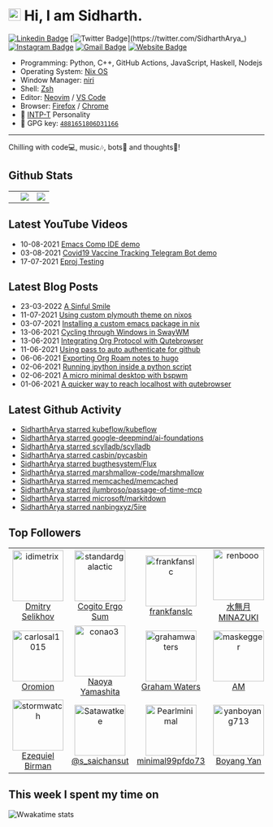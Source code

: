 <!--

Thank you if you like this profile README!

BUT, please DO NOT copy this and create your profile based on it.

You can use it as a reference, and copy a part of it, but DO NOT copy
all of this and create your profile based on it.

It is very common that you forget to change some information and leave
mine in your profile. This has happened too many times.

And, this profile README is auto-updated by GitHub Actions, you can read
[the official documentation](https://docs.github.com/actions) to learn
how to use it.

Only when you know what you are copying should you paste it. So, again,
please DO NOT copy this and create your profile based on it.

What's more, you can find other awesome profile READMEs at
https://github.com/abhisheknaiidu/awesome-github-profile-readme. There
could be a profile README that fits you better than this one.

Wish you a good-looking profile README!

-->

# <img src='https://qpluspicture.oss-cn-beijing.aliyuncs.com/6LjjQA/Hi.gif' alt='Hi' width="24"/> Hi, I am Sidharth.

[![Linkedin Badge](https://img.shields.io/badge/-sidhartharya---blue?style=flat&logo=Linkedin&logoColor=white&link=https://www.linkedin.com/in/sidhartharya-/)](https://www.linkedin.com/in/sidhartharya-/)
[![Twitter Badge](https://img.shields.io/badge/-@SidharthArya__-1ca0f1?style=flat&labelColor=1ca0f1&logo=twitter&logoColor=white&link=https://twitter.com/SidharthArya_)](https://twitter.com/SidharthArya_)
[![Instagram Badge](https://img.shields.io/badge/-@sidhartharya66-purple?style=flat&logo=instagram&logoColor=white&link=https://instagram.com/sidhartharya66/)](https://instagram.com/sidhartharya66)
[![Gmail Badge](https://img.shields.io/badge/-sidhartharya-c14438?style=flat&logo=Gmail&logoColor=white&link=mailto:sidhartharya10@gmail.com)](mailto:sidhartharya10@gmail.com)
[![Website Badge](https://img.shields.io/badge/-sidhartharya.com-47CCCC?style=flat&logo=Google-Chrome&logoColor=white&link=https://sidhartharya.com)](https://sidhartharya.com)

-   Programming: Python, C++, GitHub Actions, JavaScript, Haskell, Nodejs
-   Operating System: [Nix OS](https://nixos.org/)
-   Window Manager: [niri](https://github.com/YaLTeR/niri)
-   Shell: [Zsh](https://www.zsh.org/)
-   Editor: [Neovim](https://neovim.io/) / [VS Code](https://code.visualstudio.com/)
-   Browser: [Firefox](https://www.mozilla.org/en-US/firefox/) / [Chrome](https://www.google.com/intl/en_in/chrome/)
-   :wave: [INTP-T](https://www.16personalities.com/intp-personality) Personality
-   :key: GPG key: [`4881651806D31166`](https://github.com/SidharthArya.gpg)

---

Chilling with code💻, music🎶, bots🤖 and thoughts💭!

## Github Stats

<table border="0">
 <tr>
<td class="d-inline">
  <td>
<img src="https://github-readme-stats.vercel.app/api?username=SidharthArya&count_private=true&show_icons=true" />

</td>

<td>
<img src="https://github-readme-stats.vercel.app/api/top-langs/?username=SidharthArya&layout=compact"/>

</td>

</table>

## Latest YouTube Videos

<!-- YOUTUBE:START -->
 - 10-08-2021 [Emacs Comp IDE demo](https://www.youtube.com/watch?v=zY0gr3Tv3hU)
 - 03-08-2021 [Covid19 Vaccine Tracking Telegram Bot demo](https://www.youtube.com/watch?v=9W0XNbmQQRQ)
 - 17-07-2021 [Eproj Testing](https://www.youtube.com/watch?v=UFLeJTyE4IA)<!-- YOUTUBE:END -->

## Latest Blog Posts
<!-- BLOG-POST-LIST:START -->
 - 23-03-2022 [A Sinful Smile](https://blog.sidhartharya.com/posts/a-sinful-smile/)
 - 11-07-2021 [Using custom plymouth theme on nixos](https://blog.sidhartharya.com/posts/using-custom-plymouth-theme-on-nixos/)
 - 03-07-2021 [Installing a custom emacs package in nix](https://blog.sidhartharya.com/posts/installing-a-custom-emacs-package-in-nix/)
 - 13-06-2021 [Cycling through Windows in SwayWM](https://blog.sidhartharya.com/posts/cycling-through-windows-in-swaywm/)
 - 13-06-2021 [Integrating Org Protocol with Qutebrowser](https://blog.sidhartharya.com/posts/integrating-org-protocol-with-qutebrowser/)
 - 11-06-2021 [Using pass to auto authenticate for github](https://blog.sidhartharya.com/posts/using-pass-to-auto-authenticate-for-github/)
 - 06-06-2021 [Exporting Org Roam notes to hugo](https://blog.sidhartharya.com/posts/exporting-org-roam-notes-to-hugo/)
 - 02-06-2021 [Running ipython inside a python script](https://blog.sidhartharya.com/posts/running-ipython-inside-a-python-script/)
 - 02-06-2021 [A micro minimal desktop with bspwm](https://blog.sidhartharya.com/posts/a-micro-minimal-desktop-with-bspwm/)
 - 01-06-2021 [A quicker way to reach localhost with qutebrowser](https://blog.sidhartharya.com/posts/a-quicker-way-to-reach-localhost-with-qutebrowser/)<!-- BLOG-POST-LIST:END -->


## Latest Github Activity

<!-- GITHUB:START -->
- [SidharthArya starred kubeflow/kubeflow](https://github.com/kubeflow/kubeflow)
- [SidharthArya starred google-deepmind/ai-foundations](https://github.com/google-deepmind/ai-foundations)
- [SidharthArya starred scylladb/scylladb](https://github.com/scylladb/scylladb)
- [SidharthArya starred casbin/pycasbin](https://github.com/casbin/pycasbin)
- [SidharthArya starred bugthesystem/Flux](https://github.com/bugthesystem/Flux)
- [SidharthArya starred marshmallow-code/marshmallow](https://github.com/marshmallow-code/marshmallow)
- [SidharthArya starred memcached/memcached](https://github.com/memcached/memcached)
- [SidharthArya starred jlumbroso/passage-of-time-mcp](https://github.com/jlumbroso/passage-of-time-mcp)
- [SidharthArya starred microsoft/markitdown](https://github.com/microsoft/markitdown)
- [SidharthArya starred nanbingxyz/5ire](https://github.com/nanbingxyz/5ire)
<!-- GITHUB:END -->

## Top Followers
<!--START_SECTION:top-followers-->
<table>
  <tr>
    <td align="center">
      <a href="https://github.com/idimetrix">
        <img src="https://avatars2.githubusercontent.com/u/6536323" width="100px;" alt="idimetrix"/>
      </a>
      <br />
      <a href="https://github.com/idimetrix">Dmitry Selikhov</a>
    </td>
    <td align="center">
      <a href="https://github.com/standardgalactic">
        <img src="https://avatars2.githubusercontent.com/u/43516554" width="100px;" alt="standardgalactic"/>
      </a>
      <br />
      <a href="https://github.com/standardgalactic">Cogito Ergo Sum</a>
    </td>
    <td align="center">
      <a href="https://github.com/frankfanslc">
        <img src="https://avatars2.githubusercontent.com/u/55561087" width="100px;" alt="frankfanslc"/>
      </a>
      <br />
      <a href="https://github.com/frankfanslc">frankfanslc</a>
    </td>
    <td align="center">
      <a href="https://github.com/renbooo">
        <img src="https://avatars2.githubusercontent.com/u/16249870" width="100px;" alt="renbooo"/>
      </a>
      <br />
      <a href="https://github.com/renbooo">水無月 MINAZUKI</a>
    </td>
    <td align="center">
      <a href="https://github.com/jelsonjay">
        <img src="https://avatars2.githubusercontent.com/u/50907905" width="100px;" alt="jelsonjay"/>
      </a>
      <br />
      <a href="https://github.com/jelsonjay">Jelson J</a>
    </td>
    <td align="center">
      <a href="https://github.com/1985Valdemar">
        <img src="https://avatars2.githubusercontent.com/u/114195427" width="100px;" alt="1985Valdemar"/>
      </a>
      <br />
      <a href="https://github.com/1985Valdemar">Valdemar Teider</a>
    </td>
    <td align="center">
      <a href="https://github.com/MdRashid62">
        <img src="https://avatars2.githubusercontent.com/u/55427374" width="100px;" alt="MdRashid62"/>
      </a>
      <br />
      <a href="https://github.com/MdRashid62">Muhammad Rashid</a>
    </td>
  </tr>
  <tr>
    <td align="center">
      <a href="https://github.com/carlosal1015">
        <img src="https://avatars2.githubusercontent.com/u/21283014" width="100px;" alt="carlosal1015"/>
      </a>
      <br />
      <a href="https://github.com/carlosal1015">Oromion</a>
    </td>
    <td align="center">
      <a href="https://github.com/conao3">
        <img src="https://avatars2.githubusercontent.com/u/4703128" width="100px;" alt="conao3"/>
      </a>
      <br />
      <a href="https://github.com/conao3">Naoya Yamashita</a>
    </td>
    <td align="center">
      <a href="https://github.com/grahamwaters">
        <img src="https://avatars2.githubusercontent.com/u/63750901" width="100px;" alt="grahamwaters"/>
      </a>
      <br />
      <a href="https://github.com/grahamwaters">Graham Waters</a>
    </td>
    <td align="center">
      <a href="https://github.com/maskegger">
        <img src="https://avatars2.githubusercontent.com/u/3811321" width="100px;" alt="maskegger"/>
      </a>
      <br />
      <a href="https://github.com/maskegger">AM</a>
    </td>
    <td align="center">
      <a href="https://github.com/M3nin0">
        <img src="https://avatars2.githubusercontent.com/u/17037029" width="100px;" alt="M3nin0"/>
      </a>
      <br />
      <a href="https://github.com/M3nin0">Felipe</a>
    </td>
    <td align="center">
      <a href="https://github.com/Tiancheng-Luo">
        <img src="https://avatars2.githubusercontent.com/u/6097951" width="100px;" alt="Tiancheng-Luo"/>
      </a>
      <br />
      <a href="https://github.com/Tiancheng-Luo">Tiancheng-Luo</a>
    </td>
    <td align="center">
      <a href="https://github.com/amrithHN">
        <img src="https://avatars2.githubusercontent.com/u/70368617" width="100px;" alt="amrithHN"/>
      </a>
      <br />
      <a href="https://github.com/amrithHN">Amrith H Namboodiri</a>
    </td>
  </tr>
  <tr>
    <td align="center">
      <a href="https://github.com/stormwatch">
        <img src="https://avatars2.githubusercontent.com/u/824211" width="100px;" alt="stormwatch"/>
      </a>
      <br />
      <a href="https://github.com/stormwatch">Ezequiel Birman</a>
    </td>
    <td align="center">
      <a href="https://github.com/Satawatkee">
        <img src="https://avatars2.githubusercontent.com/u/53291820" width="100px;" alt="Satawatkee"/>
      </a>
      <br />
      <a href="https://github.com/Satawatkee">@s_saichansut</a>
    </td>
    <td align="center">
      <a href="https://github.com/Pearlminimal">
        <img src="https://avatars2.githubusercontent.com/u/45006194" width="100px;" alt="Pearlminimal"/>
      </a>
      <br />
      <a href="https://github.com/Pearlminimal">minimal99pfdo73 </a>
    </td>
    <td align="center">
      <a href="https://github.com/yanboyang713">
        <img src="https://avatars2.githubusercontent.com/u/7603628" width="100px;" alt="yanboyang713"/>
      </a>
      <br />
      <a href="https://github.com/yanboyang713">Boyang Yan</a>
    </td>
    <td align="center">
      <a href="https://github.com/portgasray">
        <img src="https://avatars2.githubusercontent.com/u/17681580" width="100px;" alt="portgasray"/>
      </a>
      <br />
      <a href="https://github.com/portgasray">Lei Zhang</a>
    </td>
    <td align="center">
      <a href="https://github.com/adam-ehab-code">
        <img src="https://avatars2.githubusercontent.com/u/137718329" width="100px;" alt="adam-ehab-code"/>
      </a>
      <br />
      <a href="https://github.com/adam-ehab-code">Adam Ehab</a>
    </td>
    <td align="center">
      <a href="https://github.com/HakunanMatatat">
        <img src="https://avatars2.githubusercontent.com/u/56817048" width="100px;" alt="HakunanMatatat"/>
      </a>
      <br />
      <a href="https://github.com/HakunanMatatat">HakunanMatatat</a>
    </td>
  </tr>
</table>
<!--END_SECTION:top-followers-->

## This week I spent my time on

![Wwakatime stats](https://github-readme-stats-taupe-two.vercel.app/api/wakatime?username=SidharthArya&hide_title=true&hide_border=true&langs_count=5)

